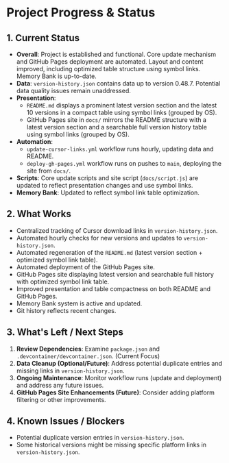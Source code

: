<!-- Version: 1.8 | Last Updated: 2025-06-06 -->

# Project Progress & Status

## 1. Current Status

- **Overall**: Project is established and functional. Core update mechanism and GitHub Pages deployment are automated. Layout and content improved, including optimized table structure using symbol links. Memory Bank is up-to-date.
- **Data**: `version-history.json` contains data up to version 0.48.7. Potential data quality issues remain unaddressed.
- **Presentation**: 
    - `README.md` displays a prominent latest version section and the latest 10 versions in a compact table using symbol links (grouped by OS).
    - GitHub Pages site in `docs/` mirrors the README structure with a latest version section and a searchable full version history table using symbol links (grouped by OS).
- **Automation**: 
    - `update-cursor-links.yml` workflow runs hourly, updating data and README.
    - `deploy-gh-pages.yml` workflow runs on pushes to `main`, deploying the site from `docs/`.
- **Scripts**: Core update scripts and site script (`docs/script.js`) are updated to reflect presentation changes and use symbol links.
- **Memory Bank**: Updated to reflect symbol link table optimization.

## 2. What Works

- Centralized tracking of Cursor download links in `version-history.json`.
- Automated hourly checks for new versions and updates to `version-history.json`.
- Automated regeneration of the `README.md` (latest version section + optimized symbol link table).
- Automated deployment of the GitHub Pages site.
- GitHub Pages site displaying latest version and searchable full history with optimized symbol link table.
- Improved presentation and table compactness on both README and GitHub Pages.
- Memory Bank system is active and updated.
- Git history reflects recent changes.

## 3. What's Left / Next Steps

1.  **Review Dependencies**: Examine `package.json` and `.devcontainer/devcontainer.json`. (Current Focus)
2.  **Data Cleanup (Optional/Future)**: Address potential duplicate entries and missing links in `version-history.json`.
3.  **Ongoing Maintenance**: Monitor workflow runs (update and deployment) and address any future issues.
4.  **GitHub Pages Site Enhancements (Future)**: Consider adding platform filtering or other improvements.

## 4. Known Issues / Blockers

- Potential duplicate version entries in `version-history.json`.
- Some historical versions might be missing specific platform links in `version-history.json`.
